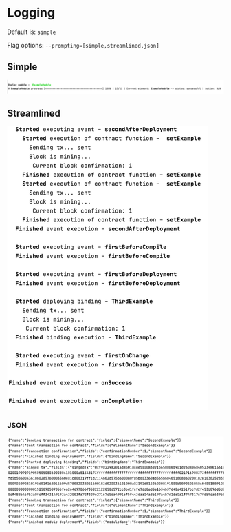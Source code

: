 # Logging

Default is: `simple`

Flag options: `--prompting=[simple,streamlined,json]`

## Simple

![simple](../images/simple_prompting.png)

## Streamlined

![streamlined](../images/streamlined_prompting.png)

### JSON

![json](../images/json_prompting.png)

